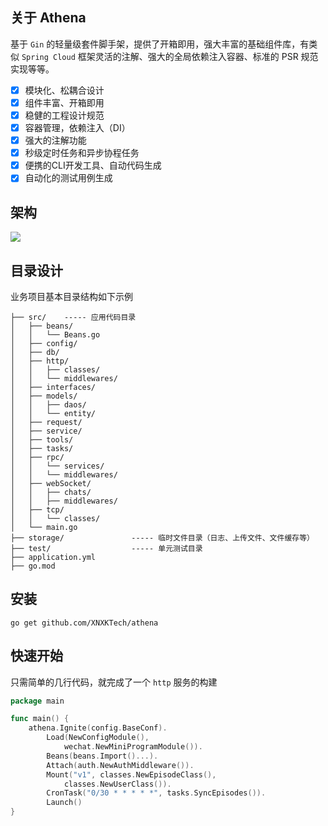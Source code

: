 ## 关于 Athena

基于 `Gin` 的轻量级套件脚手架，提供了开箱即用，强大丰富的基础组件库，有类似 `Spring Cloud` 框架灵活的注解、强大的全局依赖注入容器、标准的 PSR 规范实现等等。

- [x] 模块化、松耦合设计
- [x] 组件丰富、开箱即用
- [x] 稳健的工程设计规范
- [x] 容器管理，依赖注入（DI）
- [x] 强大的注解功能
- [x] 秒级定时任务和异步协程任务
- [x] 便携的CLI开发工具、自动代码生成
- [x] 自动化的测试用例生成

## 架构

![](https://s3.bmp.ovh/imgs/2022/11/02/389da2868270167e.png)

## 目录设计

业务项目基本目录结构如下示例

```
├── src/    ----- 应用代码目录
│   ├── beans/
│   │   └── Beans.go
│   ├── config/ 
│   ├── db/
│   ├── http/
│   │   ├── classes/
│   │   └── middlewares/
│   ├── interfaces/ 
│   ├── models/
│   │   ├── daos/
│   │   └── entity/
│   ├── request/
│   ├── service/ 
│   ├── tools/ 
│   ├── tasks/
│   ├── rpc/
│   │   └── services/
│   │   └── middlewares/
│   ├── webSocket/
│   │   ├── chats/
│   │   ├── middlewares/
│   ├── tcp/
│   │   └── classes/
│   └── main.go
├── storage/               ----- 临时文件目录（日志、上传文件、文件缓存等）
├── test/                  ----- 单元测试目录
├── application.yml
├── go.mod
```

## 安装

```
go get github.com/XNXKTech/athena
```

## 快速开始

只需简单的几行代码，就完成了一个 `http` 服务的构建

```go
package main

func main() {
	athena.Ignite(config.BaseConf).
		Load(NewConfigModule(),
			wechat.NewMiniProgramModule()).
		Beans(beans.Import()...).
		Attach(auth.NewAuthMiddleware()).
		Mount("v1", classes.NewEpisodeClass(),
			classes.NewUserClass()).
		CronTask("0/30 * * * * *", tasks.SyncEpisodes()).
		Launch()
}
```
